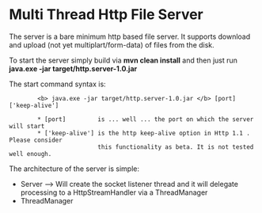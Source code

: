 Multi Thread Http File Server
==========


The server is a bare minimum http based file server. It supports download and upload (not yet multiplart/form-data) of files from the disk.

To start the server simply build via <b>mvn clean install</b> and then just run <b> java.exe -jar target/http.server-1.0.jar </b>

The start command syntax is: 
			
			<b> java.exe -jar target/http.server-1.0.jar </b> [port] ['keep-alive']

			* [port]         is ... well ... the port on which the server will start
			* ['keep-alive'] is the http keep-alive option in Http 1.1 . Please consider
							 this functionality as beta. It is not tested well enough.
							 
							 
The architecture of the server is simple:

 *  Server        --> Will create the socket listener thread and it will delegate processing to a HttpStreamHandler
                      via a ThreadManager
 *  ThreadManager






